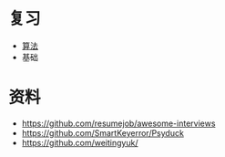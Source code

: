 # 复习

- [算法](https://github.com/idolize-nothing/algorithm)
- 基础

# 资料

- https://github.com/resumejob/awesome-interviews
- https://github.com/SmartKeyerror/Psyduck
- https://github.com/weitingyuk/